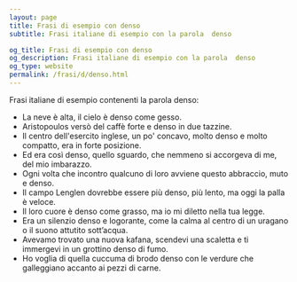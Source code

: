 ```yaml
---
layout: page
title: Frasi di esempio con denso 
subtitle: Frasi italiane di esempio con la parola  denso

og_title: Frasi di esempio con denso 
og_description: Frasi italiane di esempio con la parola  denso
og_type: website
permalink: /frasi/d/denso.html
---
```


Frasi italiane di esempio contenenti la parola denso:


- La neve è alta, il cielo è denso come gesso.
- Aristopoulos versò del caffè forte e denso in due tazzine.
- Il centro dell'esercito inglese, un po' concavo, molto denso e molto compatto, era in forte posizione.
- Ed era così denso, quello sguardo, che nemmeno si accorgeva di me, del mio imbarazzo.
- Ogni volta che incontro qualcuno di loro avviene questo abbraccio, muto e denso.
- Il campo Lenglen dovrebbe essere più denso, più lento, ma oggi la palla è veloce.
- Il loro cuore è denso come grasso, ma io mi diletto nella tua legge.
- Era un silenzio denso e logorante, come la calma al centro di un uragano o il suono attutito sott’acqua.
- Avevamo trovato una nuova kafana, scendevi una scaletta e ti immergevi in un grottino denso di fumo.
- Ho voglia di quella cuccuma di brodo denso con le verdure che galleggiano accanto ai pezzi di carne.
